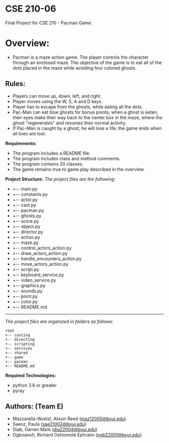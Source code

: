 # CSE 210-06
Final Project for CSE 210 - Pacman Game


# **Overview:**

- Pacman is a maze action game. The player controls the character through an enclosed maze. The objective of the game is to eat all of the dots placed in the maze while avoiding four colored ghosts.

## **Rules:**

- Players can move up, down, left, and right. 
- Player moves using the W, S, A and D keys. 
- Player has to escape from the ghosts, while eating all the dots.
- Pac-Man can eat blue ghosts for bonus points; when a ghost is eaten, their eyes make their way back to the center box in the maze, where the ghost "regenerates" and resumes their normal activity.
- If Pac-Man is caught by a ghost, he will lose a life; the game ends when all lives are lost.

**Requirements:**

- The program includes a README file.
- The program includes class and method comments.  
- The program contains 20 classes.
- The game remains true to game play described in the overview.

**Project Structure:**
_The project files are the following:_

- +-- main.py 
- +-- constants.py
- +-- actor.py 
- +-- cast.py 
- +-- pacman.py
- +-- ghosts.py
- +-- score.py 
- +-- object.py 
- +-- director.py 
- +-- action.py
- +-- maze.py
- +-- control_actors_action.py 
- +-- draw_actors_action.py 
- +-- handle_encounters_action.py 
- +-- move_actors_action.py
- +-- script.py 
- +-- keyboard_service.py
- +-- video_service.py
- +-- graphics.py
- +-- sounds.py
- +-- point.py
- +-- color.py
- +-- README.md

---

_The project files are organized in folders as follows:_

```
root                                                         
+-- casting
+-- directing
+-- scripting 
+-- services 
+-- shared
+-- game
+-- pacman                      
+-- README.md                       
```

**Required Technologies:**

- python 3.8 or greater
- pyray

## **Authors: (Team E)**

- Mazzarella-Woelzl, Alison Reed (maz12005@byui.edu)
- Saenz, Paula (sae21002@byui.edu)
- Diab, Garren Mark (dia22004@byui.edu)
- Ogboanoh, Richard Oshiomole Ephraim (ogb22001@byui.edu)